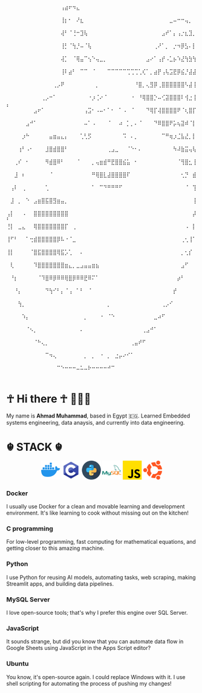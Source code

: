 ⠀⠀⠀⠀⠀⠀⠀⠀⠀⠀⠀⠀⠀⠀⢠⣴⠖⠲⣄⠀⠀⠀⠀⠀⠀⠀⠀⠀⠀⠀⠀⠀⠀⠀⠀⠀⠀⠀⠀⠀⠀⠀⠀⠀⠀⠀⠀⠀⠀⠀
⠀⠀⠀⠀⠀⠀⠀⠀⠀⠀⠀⠀⠀⠀⢸⡆⠂⠀⠜⣆⠀⠀⠀⠀⠀⠀⠀⠀⠀⠀⠀⠀⠀⠀⠀⠀⠀⠀⠀⠀⠀⠀⣀⠤⠒⠒⢤⡀⠀⠀
⠀⠀⠀⠀⠀⠀⠀⠀⠀⠀⠀⠀⠀⠀⢼⠃⠈⢘⠒⣹⢧⠀⠀⠀⠀⠀⠀⠀⠀⠀⠀⠀⠀⠀⠀⠀⠀⠀⠀⠀⣠⠞⠁⡄⢠⡐⣆⣹⡀⠀
⠀⠀⠀⠀⠀⠀⠀⠀⠀⠀⠀⠀⠀⠀⢸⡃⠈⢳⡘⠤⠈⢧⠀⠀⠀⠀⠀⠀⠀⠀⠀⠀⠀⠀⠀⠀⠀⠀⢀⠜⠁⡀⠀⡐⠲⡿⣣⠄⡇⠀
⠀⠀⠀⠀⠀⠀⠀⠀⠀⠀⠀⠀⠀⠀⢼⡁⠀⠈⢿⣤⠉⢢⠑⢤⣀⡀⠀⠀⠀⠀⠀⠀⠀⠀⠀⠀⣠⠔⠁⢠⡞⠠⣁⡦⠱⣜⢳⣳⢳⠀
⠀⠀⠀⠀⠀⠀⠀⠀⠀⠀⠀⠀⠀⠀⢸⠇⣴⠃⠀⠉⠉⠀⠈⠀⠀⠀⠉⠉⠉⠉⠉⢉⢉⢉⢁⢎⠁⡀⣴⡟⢠⢧⣩⣟⡿⣮⡘⣼⣼⠀
⠀⠀⠀⠀⠀⠀⠀⠀⠀⠀⠀⠀⢀⡠⠟⠀⠀⠀⠀⠀⠀⠀⠀⡀⠀⠀⠀⠀⠀⠀⠀⠀⠀⠘⣿⡀⢄⣻⡿⢀⣿⣿⣿⣿⣿⣿⠣⣼⢸⠀
⠀⠀⠀⠀⠀⠀⠀⠀⠀⢀⡠⠒⠁⠀⠀⠀⠀⠀⠀⠀⠀⠐⡰⢈⠔⠈⠀⠀⠀⠀⠀⠀⠐⠀⠘⢿⣿⣿⡑⠤⢊⣽⣿⣿⣿⠇⢺⣐⢸⡄
⠀⠀⠀⠀⠀⠀⠀⣠⠖⠁⠀⠀⠀⠀⠀⠀⠀⠀⠀⠀⢠⣩⠂⠠⠤⠂⠁⠂⠀⠁⠠⠀⠈⠀⠀⠀⠙⢿⡏⢼⣿⣿⣿⣿⠟⠈⢆⣿⡏⠀
⠀⠀⠀⠀⠀⣠⠚⠁⠀⠀⠀⠀⠀⠀⠀⠀⠀⠀⠀⠀⠤⠁⠠⠀⠀⠀⠈⠀⠀⠴⠀⡁⡀⠄⠈⠀⠀⠀⠙⠿⣿⣿⠟⡥⢦⣽⠾⠈⡇⠀
⠀⠀⠀⠀⡰⠓⠀⠀⠀⠀⠀⣤⣶⣤⣄⡄⠀⠀⠀⢁⢃⡫⠀⠀⠀⠀⠀⠀⠀⠀⠩⠀⠄⡀⠀⠀⠀⠀⠀⠀⠉⠛⢶⡰⣈⣧⣜⡀⡇⠀
⠀⠀⠀⢰⠃⠠⠂⠀⠀⠀⣸⣿⣾⣿⣿⠃⠀⠀⠀⠀⠀⠀⠀⠀⠀⠀⢀⣠⣀⠀⠀⠈⠑⠂⠄⠀⠀⠀⠀⠀⠀⠀⠀⠳⠼⣷⣭⢤⢧⠀
⠀⠀⢀⠎⠀⠂⠀⠀⠀⠀⠻⣾⣿⠿⠃⠀⠀⠀⠈⠀⠀⠀⡀⢤⣶⣾⠛⣟⣿⣿⣮⣥⠀⠂⠀⠀⠀⠀⠀⠀⠀⠀⠀⠀⠈⢻⣿⣂⢸⠀
⠀⠀⣸⠀⠆⠀⠀⠀⠀⠀⠀⠈⠀⠀⠀⠀⠀⠀⠀⠀⠀⠀⠛⢿⣿⣇⣼⣿⣿⣿⣿⠏⠀⠀⠀⠀⠀⠀⠀⠀⠀⠀⠀⠀⠀⢂⡙⠀⣾⠀
⠀⢠⠇⠀⢀⠀⠀⠀⠀⠀⢁⠀⠀⠀⠀⠀⠀⠀⠀⠀⠀⠀⠁⠀⠉⠙⠛⠛⠛⠋⠀⠀⠀⠀⠀⠀⠀⠀⠀⠀⠀⠀⠀⠀⠀⠀⠈⠀⢹⠀
⠀⣸⠀⡀⠀⠑⠀⣠⣶⣿⣯⣿⣻⣶⣤⡀⠀⠀⠀⠀⠀⠀⠀⠀⠀⠀⠀⠀⠀⠀⠀⠀⠀⠀⠀⠀⠀⠀⠀⠀⠀⠀⠀⠀⠀⠀⠀⠀⢸⠀
⢠⡇⠀⠀⠠⠀⠀⣿⣿⣿⣿⣿⣿⣿⣿⣿⠀⠀⠀⠀⠀⠀⠀⠀⠀⠀⠀⠀⠀⠀⠀⠀⠀⠀⠀⠀⠀⠀⠀⠀⠀⠀⠀⠀⠀⠀⠀⠀⡼⠃
⢘⡇⠀⣀⣄⠀⠀⢿⣿⣿⣿⣿⣿⣿⣿⡏⠀⢀⠀⠀⠀⠀⠀⠀⠀⠀⠀⠀⠀⠀⠀⠀⠀⠀⠀⠀⠀⠀⠀⠀⠀⠀⠀⠀⠀⠀⠠⠀⡇⠀
⢸⠋⠃⠀⠀⠁⢒⣾⣿⣿⣿⣿⣿⡿⠧⠐⠈⣀⠀⠀⠀⠀⠀⠀⠀⠀⠀⠀⠀⠀⠀⠀⠀⠀⠀⠀⠀⠀⠀⠀⠀⠀⠀⠀⠀⢀⢂⢸⠁⠀
⢸⡇⠀⠀⠀⠀⠈⣿⣯⣿⣿⣿⣿⢿⣯⡡⢁⠀⠀⠄⠀⠀⠀⠀⠀⠀⠀⠀⠀⠀⠀⠀⠀⠀⠀⠀⠀⠀⠀⠀⠀⠀⠀⠀⠀⡀⢂⡎⠀⠀
⠀⢇⠀⠀⠀⠀⠀⠹⣿⣿⣿⣿⣿⣿⣿⣶⣄⡀⣀⣠⣤⣤⣶⣦⠀⠀⠀⠀⠀⠀⠀⠀⠀⠀⠀⠀⠀⠀⠀⠀⠀⠀⠀⠀⠀⣠⠋⠀⠀⠀
⠀⠘⡆⠀⠀⠀⠀⠀⠈⠹⣿⠿⡿⠿⠿⢿⣿⡿⠿⠿⣟⠿⠍⠁⠀⠀⠀⠀⠀⠀⠀⠀⠀⠀⠀⠀⠀⠀⠀⠀⠀⠀⠀⠀⡴⠃⠀⠀⠀⠀
⠀⠀⠘⡄⠀⠀⠀⠀⠀⠀⠙⢳⠊⠃⡄⠈⢠⠀⠁⠃⠀⠈⠀⠀⠀⠀⠀⠀⠀⠀⠀⠀⠀⠀⠀⠀⠀⠀⠀⠀⠀⠀⠀⡞⠀⠀⠀⠀⠀⠀
⠀⠀⠀⢳⡀⠀⠀⠀⠀⠀⠀⠀⠀⠀⠀⠀⠀⠀⠀⠀⠀⠀⠀⠀⠀⠀⡀⠀⠀⠀⠀⠀⠀⠀⠀⠀⠀⠀⠀⠀⢀⡠⠊⠀⠀⠀⠀⠀⠀⠀
⠀⠀⠀⠀⠱⡄⠀⠀⠀⠀⠀⠀⠀⠀⠀⠀⠀⠀⠀⠀⡀⠀⠀⠀⠐⠀⠈⠑⠀⠀⠀⠀⠀⠀⠀⠀⠀⠀⣀⠴⠋⠀⠀⠀⠀⠀⠀⠀⠀⠀
⠀⠀⠀⠀⠀⠈⠢⡀⠀⠀⠀⠀⠀⠀⠀⠀⠀⠀⠀⠄⠀⠀⠀⠀⠀⠀⠀⠀⠀⠀⠀⠀⠀⠀⠀⢀⣠⠚⠁⠀⠀⠀⠀⠀⠀⠀⠀⠀⠀⠀
⠀⠀⠀⠀⠀⠀⠀⠈⠓⢄⡀⠀⠀⠀⠀⠀⠀⠀⠀⠀⠀⠀⠀⠀⠀⠀⠀⠀⠀⠀⠀⠀⢀⣤⠞⠋⠀⠀⠀⠀⠀⠀⠀⠀⠀⠀⠀⠀⠀⠀
⠀⠀⠀⠀⠀⠀⠀⠀⠀⠀⠉⠲⢄⠀⠀⠀⠀⠀⠀⠀⡀⠀⡀⠀⠐⠀⡀⠀⣐⡤⠔⠊⠁⠀⠀⠀⠀⠀⠀⠀⠀⠀⠀⠀⠀⠀⠀⠀⠀⠀
⠀⠀⠀⠀⠀⠀⠀⠀⠀⠀⠀⠀⠀⠉⠑⠒⠒⠒⠤⠥⠤⠗⠒⠒⠒⠒⠚⠉⠀⠀⠀⠀⠀⠀⠀⠀⠀⠀⠀⠀⠀⠀⠀⠀⠀⠀⠀⠀⠀⠀⠀⠀⠀⠀⠀⠀⠀⠀⠀⠀⠀⠀⠀⠀⠀⠀⠀⠀⠀⠀⠀⠀⠀⠀

# ☥ Hi there ☥ 👋👋👋
My name is **Ahmad Muhammad**, based in Egypt 🇪🇬.
Learned Embedded systems engineering, data anaysis, and currently into data engineering.

# ☬ STACK ☬
<div align="center">
    <img src="Icons/icons8-docker-144.png" alt="Docker" style="height: 50px; width: 50px;">
    <img src="Icons/icons8-c-programming-144.png" alt="C Programming" style="height: 50px; width: 50px;">
    <img src="Icons/snakes_423066.png" alt="Python" style="height: 50px; width: 50px;">
    <img src="Icons/icons8-mysql-144.png" alt="MySQL" style="height: 50px; width: 50px;">
    <img src="Icons/js_5968292.png" alt="JavaScript" style="height: 50px; width: 50px;">
    <img src="Icons/ubuntu_888879.png" alt="Ubuntu" style="height: 50px; width: 50px;">
</div>


### Docker
I usually use Docker for a clean and movable learning and development environment. It's like learning to cook without missing out on the kitchen!

### C programming
For low-level programming, fast computing for mathematical equations, and getting closer to this amazing machine.

### Python
I use Python for reusing AI models, automating tasks, web scraping, making Streamlit apps, and building data pipelines.

### MySQL Server
I love open-source tools; that's why I prefer this engine over SQL Server.

### JavaScript
It sounds strange, but did you know that you can automate data flow in Google Sheets using JavaScript in the Apps Script editor?

### Ubuntu
You know, it's open-source again. I could replace Windows with it. I use shell scripting for automating the process of pushing my changes!

